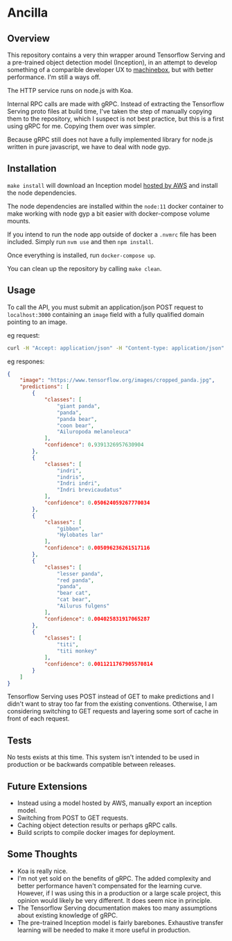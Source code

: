 # Ancilla

## Overview

This repository contains a very thin wrapper around Tensorflow Serving and a pre-trained object detection model (Inception), in an attempt to develop something of a comparible developer UX to [machinebox](https://machinebox.io/), but with better performance. I'm still a ways off.

The HTTP service runs on node.js with Koa.

Internal RPC calls are made with gRPC. Instead of extracting the Tensorflow Serving proto files at build time, I've taken the step of manually copying them to the repository, which I suspect is not best practice, but this is a first using gRPC for me. Copying them over was simpler.

Because gRPC still does not have a fully implemented library for node.js written in pure javascript, we have to deal with node gyp.

## Installation

`make install` will download an Inception model [hosted by AWS](https://docs.aws.amazon.com/dlami/latest/devguide/tutorial-tfserving.html) and install the node dependencies.

The node dependencies are installed within the `node:11` docker container to make working with node gyp a bit easier with docker-compose volume mounts.

If you intend to run the node app outside of docker a `.nvmrc` file has been included. Simply run `nvm use` and then `npm install`.

Once everything is installed, run `docker-compose up`.

You can clean up the repository by calling `make clean`.

## Usage

To call the API, you must submit an application/json POST request to `localhost:3000` containing an `image` field with a fully qualified domain pointing to an image.

eg request:
```bash
curl -H "Accept: application/json" -H "Content-type: application/json" -X POST -d '{"image":"https://www.tensorflow.org/images/cropped_panda.jpg"}' http://localhost:3000
```

eg respones:
```json
{
    "image": "https://www.tensorflow.org/images/cropped_panda.jpg",
    "predictions": [
        {
            "classes": [
                "giant panda",
                "panda",
                "panda bear",
                "coon bear",
                "Ailuropoda melanoleuca"
            ],
            "confidence": 0.9391326957630904
        },
        {
            "classes": [
                "indri",
                "indris",
                "Indri indri",
                "Indri brevicaudatus"
            ],
            "confidence": 0.050624059267770034
        },
        {
            "classes": [
                "gibbon",
                "Hylobates lar"
            ],
            "confidence": 0.005096236261517116
        },
        {
            "classes": [
                "lesser panda",
                "red panda",
                "panda",
                "bear cat",
                "cat bear",
                "Ailurus fulgens"
            ],
            "confidence": 0.004025831917065287
        },
        {
            "classes": [
                "titi",
                "titi monkey"
            ],
            "confidence": 0.0011211767905570814
        }
    ]
}
```

Tensorflow Serving uses POST instead of GET to make predictions and I didn't want to stray too far from the existing conventions. Otherwise, I am considering switching to GET requests and layering some sort of cache in front of each request.

## Tests

No tests exists at this time. This system isn't intended to be used in production or be backwards compatible between releases.

## Future Extensions

- Instead using a model hosted by AWS, manually export an inception model.
- Switching from POST to GET requests.
- Caching object detection results or perhaps gRPC calls.
- Build scripts to compile docker images for deployment.

## Some Thoughts

- Koa is really nice.
- I'm not yet sold on the benefits of gRPC. The added complexity and better performance haven't compensated for the learning curve. However, if I was using this in a production or a large scale project, this opinion would likely be very different. It does seem nice in principle.
- The Tensorflow Serving documentation makes too many assumptions about existing knowledge of gRPC.
- The pre-trained Inception model is fairly barebones. Exhaustive transfer learning will be needed to make it more useful in production.
